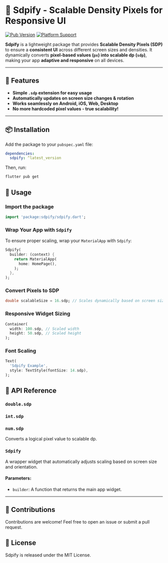 # 📏 Sdpify - Scalable Density Pixels for Responsive UI

[![Pub Version](https://img.shields.io/pub/v/sdpify)](https://pub.dev/packages/sdpify)
[![Platform Support](https://img.shields.io/badge/platform-flutter-blue)](https://flutter.dev)

**Sdpify** is a lightweight package that provides **Scalable Density Pixels (SDP)** to ensure a **consistent UI** across different screen sizes and densities. It dynamically converts **pixel-based values (`px`) into scalable dp (`sdp`)**, making your app **adaptive and responsive** on all devices.

---

## 🚀 Features
- **Simple `.sdp` extension for easy usage**  
- **Automatically updates on screen size changes & rotation**  
- **Works seamlessly on Android, iOS, Web, Desktop**  
- **No more hardcoded pixel values - true scalability!**

---

## 📦 Installation
Add the package to your `pubspec.yaml` file:
```yaml
dependencies:
  sdpify: ^latest_version
```

Then, run:
```sh
flutter pub get
```

## 📌 Usage
### Import the package
```dart
import 'package:sdpify/sdpify.dart';
```

### Wrap Your App with `Sdpify`
To ensure proper scaling, wrap your `MaterialApp` with `Sdpify`:
```dart
Sdpify(
  builder: (context) {
    return MaterialApp(
      home: HomePage(),
    );
  },
);
```

### Convert Pixels to SDP
```dart
double scalableSize = 16.sdp; // Scales dynamically based on screen size
```

### Responsive Widget Sizing
```dart
Container(
  width: 100.sdp, // Scaled width
  height: 50.sdp, // Scaled height
);
```

### Font Scaling
```dart
Text(
  'Sdpify Example',
  style: TextStyle(fontSize: 14.sdp),
);
```

## 📖 API Reference
### `double.sdp`
### `int.sdp`
### `num.sdp`
Converts a logical pixel value to scalable dp.

### `Sdpify`
A wrapper widget that automatically adjusts scaling based on screen size and orientation.

#### Parameters:
- `builder`: A function that returns the main app widget.

---

## 🤝 Contributions
Contributions are welcome! Feel free to open an issue or submit a pull request.

## 📜 License
Sdpify is released under the MIT License.
